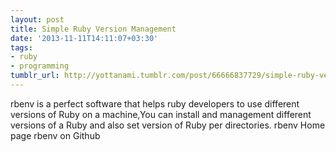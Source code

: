 ```yaml
---
layout: post
title: Simple Ruby Version Management
date: '2013-11-11T14:11:07+03:30'
tags:
- ruby
- programming
tumblr_url: http://yottanami.tumblr.com/post/66666837729/simple-ruby-version-management
---
```

rbenv is a perfect software that helps ruby developers to use different versions of Ruby on a machine,You can install and management different versions of a Ruby and also set version of Ruby per directories.
rbenv Home page rbenv on Github 
